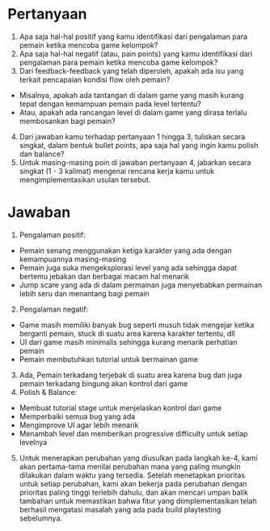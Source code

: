 # Pertanyaan 
1. Apa saja hal-hal positif yang kamu identifikasi dari pengalaman para pemain ketika mencoba game kelompok?
2. Apa saja hal-hal negatif (atau, pain points) yang kamu identifikasi dari pengalaman para pemain ketika mencoba game kelompok?
3. Dari feedback-feedback yang telah diperoleh, apakah ada isu yang terkait pencapaian kondisi flow oleh pemain?
 - Misalnya, apakah ada tantangan di dalam game yang masih kurang tepat dengan kemampuan pemain pada level tertentu?
 - Atau, apakah ada rancangan level di dalam game yang dirasa terlalu membosankan bagi pemain?
4. Dari jawaban kamu terhadap pertanyaan 1 hingga 3, tuliskan secara singkat, dalam bentuk bullet points, apa saja hal yang ingin kamu polish dan balance?
5. Untuk masing-masing poin di jawaban pertanyaan 4, jabarkan secara singkat (1 - 3 kalimat) mengenai rencana kerja kamu untuk mengimplementasikan usulan tersebut.

# Jawaban
1. Pengalaman positif:
 - Pemain senang menggunakan ketiga karakter yang ada dengan kemampuannya masing-masing
 - Pemain juga suka mengeksplorasi level yang ada sehingga dapat bertemu jebakan dan berbagai macam hal menarik
 - Jump scare yang ada di dalam permainan juga menyebabkan permainan lebih seru dan menantang bagi pemain
2. Pengalaman negatif:
 - Game masih memiliki banyak bug seperti musuh tidak mengejar ketika berganti pemain, stuck di suatu area karena karakter tertentu, dll
 - UI dari game masih minimalis sehingga kurang menarik perhatian pemain
 - Pemain membutuhkan tutorial untuk bermainan game
3. Ada, Pemain terkadang terjebak di suatu area karena bug dan juga pemain terkadang bingung akan kontrol dari game
4. Polish & Balance:
 - Membuat tutorial stage untuk menjelaskan kontrol dari game
 - Memperbaiki semua bug yang ada
 - Mengimprove UI agar lebih menarik
 - Menambah level dan memberikan progressive difficulty untuk setiap levelnya
5. Untuk menerapkan perubahan yang diusulkan pada langkah ke-4, kami akan pertama-tama menilai perubahan mana yang paling mungkin dilakukan dalam waktu yang tersedia. Setelah menetapkan prioritas untuk setiap perubahan, kami akan bekerja pada perubahan dengan prioritas paling tinggi terlebih dahulu, dan akan mencari umpan balik tambahan untuk memastikan bahwa fitur yang diimplementasikan telah berhasil mengatasi masalah yang ada pada build playtesting sebelumnya.
